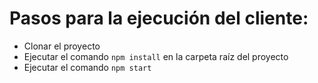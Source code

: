 # Pasos para la ejecución del cliente:
- Clonar el proyecto
- Ejecutar el comando ```npm install``` en la carpeta raíz del proyecto
- Ejecutar el comando ```npm start```
